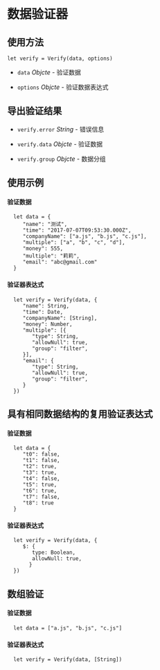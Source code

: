 # 数据验证器

## 使用方法

    let verify = Verify(data, options)

*  `data` *Objcte* - 验证数据

*  `options` *Objcte* - 验证数据表达式

## 导出验证结果

*  `verify.error` *String* - 错误信息

*  `verify.data` *Objcte* - 验证数据

*  `verify.group` *Objcte* - 数据分组


## 使用示例

#### 验证数据

      let data = {
         "name": "测试",
         "time": "2017-07-07T09:53:30.000Z",
         "companyName": ["a.js", "b.js", "c.js"],
         "multiple": ["a", "b", "c", "d"],
         "money": 555,
         "multiple": "莉莉",
         "email": "abc@gmail.com"
      }

#### 验证器表达式

      let verify = Verify(data, {
         "name": String,
         "time": Date,
         "companyName": [String],
         "money": Number,
         "multiple": [{
            "type": String,
            "allowNull": true,
            "group": "filter",
         }],
         "email": {
            "type": String,
            "allowNull": true,
            "group": "filter",
         }
      })


## 具有相同数据结构的复用验证表达式

#### 验证数据

      let data = {
         "t0": false,
         "t1": false,
         "t2": true,
         "t3": true,
         "t4": false,
         "t5": true,
         "t6": true,
         "t7": false,
         "t8": true
      }

#### 验证器表达式

      let verify = Verify(data, {
         $: {
            type: Boolean,
            allowNull: true,
		   }
      })


## 数组验证

#### 验证数据

      let data = ["a.js", "b.js", "c.js"]

#### 验证器表达式

      let verify = Verify(data, [String])